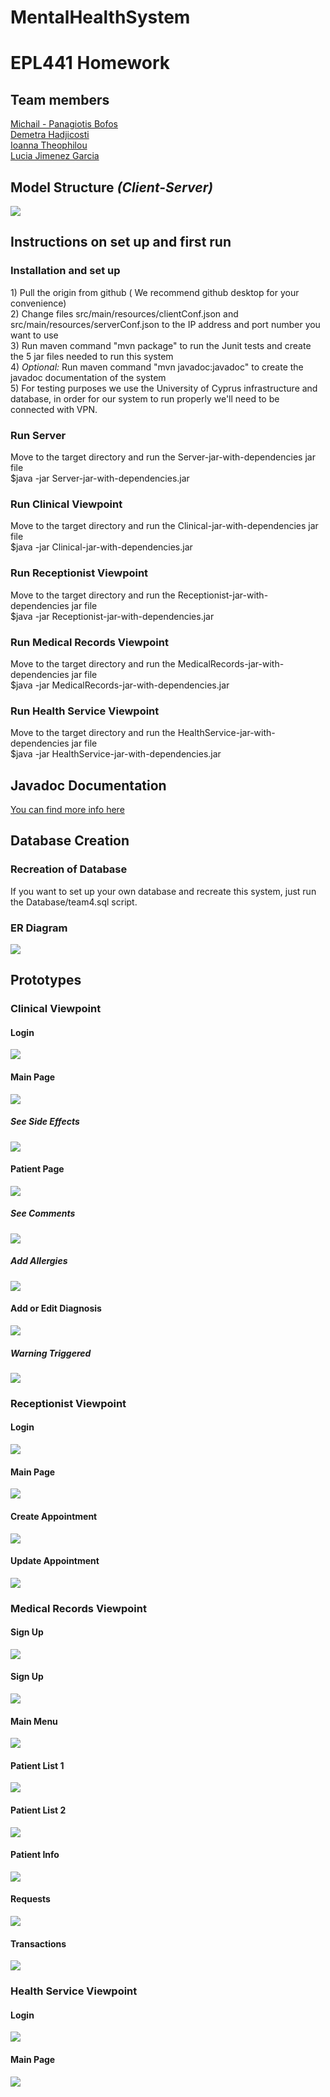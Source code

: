 # MentalHealthSystem

<h1>EPL441 Homework</h1>

<h2>Team members</h2>
  <a href="mailto:mbofos01@ucy.ac.cy">Michail - Panagiotis Bofos</a>
  <br>
  <a href="mailto:dhadji02@ucy.ac.cy">Demetra Hadjicosti</a>
  <br>
  <a href="mailto:itheop02@ucy.ac.cy">Ioanna Theophilou</a>
  <br>
  <a href="mailto:ljimen01@ucy.ac.cy">Lucia Jimenez Garcia</a>
  <br>


<h2>Model Structure <i>(Client-Server)</i></h2>

<img src="/Images/Structure/clientServer.drawio.png">

<h2>Instructions on set up and first run</h2>
  <h3>Installation and set up</h3>
  1) Pull the origin from github ( We recommend github desktop for your convenience)
  <br>
  2) Change files src/main/resources/clientConf.json and src/main/resources/serverConf.json to the IP address and port number you want to use
  <br>
  3) Run maven command "mvn package" to run the Junit tests and create the 5 jar files needed to run this system
  <br>
  4) <i>Optional:</i> Run maven command "mvn javadoc:javadoc" to create the javadoc documentation of the system
  <br>
  5) For testing purposes we use the University of Cyprus infrastructure and database, in order for our system to run properly we'll need to be connected with VPN.
  <br>

  <h3>Run Server</h3>
  Move to the target directory and run the Server-jar-with-dependencies jar file
  <br>
  $java -jar Server-jar-with-dependencies.jar

  <h3>Run Clinical Viewpoint</h3>
  Move to the target directory and run the Clinical-jar-with-dependencies jar file
  <br>
  $java -jar Clinical-jar-with-dependencies.jar

  <h3>Run Receptionist Viewpoint</h3>
  Move to the target directory and run the Receptionist-jar-with-dependencies jar file
  <br>
  $java -jar Receptionist-jar-with-dependencies.jar

  <h3>Run Medical Records Viewpoint</h3>
  Move to the target directory and run the MedicalRecords-jar-with-dependencies jar file
  <br>
  $java -jar MedicalRecords-jar-with-dependencies.jar

  <h3>Run Health Service Viewpoint</h3>
  Move to the target directory and run the HealthService-jar-with-dependencies jar file
  <br>
  $java -jar HealthService-jar-with-dependencies.jar


<h2>Javadoc Documentation</h2>
  <a href="https://www.cs.ucy.ac.cy/~mbofos01/epl441/">You can find more info here</a>


<h2>Database Creation</h2>

  <h3>Recreation of Database</h3>
  If you want to set up your own database and recreate this system, just run the Database/team4.sql script.

  <h3>ER Diagram</h3>
  <img src="/Images/Structure/DB.png">

<h2>Prototypes</h2>

  <h3>Clinical Viewpoint</h3>

  <h4>Login</h4>
  <img src="/Images/Prototypes/Clinical/Log In.png">

  <h4>Main Page</h4>
  <img src="/Images/Prototypes/Clinical/Main Clinical.png">

  <h5>See Side Effects</h5>
  <img src="/Images/Prototypes/Clinical/See side effects.png">

  <h4>Patient Page</h4>
  <img src="/Images/Prototypes/Clinical/Patient View.png">

  <h5>See Comments</h5>
  <img src="/Images/Prototypes/Clinical/Comments.png">

  <h5>Add Allergies</h5>
  <img src="/Images/Prototypes/Clinical/Allergies.png">

  <h4>Add or Edit Diagnosis</h4>
  <img src="/Images/Prototypes/Clinical/Diagnosis.png">

  <h5>Warning Triggered</h5>
  <img src="/Images/Prototypes/Clinical/Submit.png">

  <h3>Receptionist Viewpoint</h3>

  <h4>Login</h4>
  <img src="/Images/Prototypes/Receptionist/Receptionist Login.png">
  
  <h4>Main Page</h4>
  <img src="/Images/Prototypes/Receptionist/Receptionist.png">
  
  <h4>Create Appointment</h4>
  <img src="/Images/Prototypes/Receptionist/Create Appointment.png">
    
  <h4>Update Appointment</h4>
  <img src="/Images/Prototypes/Receptionist/Update Appointment.png">

  <h3>Medical Records Viewpoint</h3>
  
  <h4>Sign Up</h4>
  <img src="/Images/Prototypes/MedicalRecords/Sign Up page (1).png">
    
  <h4>Sign Up</h4>
  <img src="/Images/Prototypes/MedicalRecords/Login page.png">
    
  <h4>Main Menu</h4>
  <img src="/Images/Prototypes/MedicalRecords/Main Menu.png">
    
  <h4>Patient List 1</h4>
  <img src="/Images/Prototypes/MedicalRecords/Patients List.png">
      
  <h4>Patient List 2</h4>
  <img src="/Images/Prototypes/MedicalRecords/Patient List.png">
    
  <h4>Patient Info</h4>
  <img src="/Images/Prototypes/MedicalRecords/Patient Info.png">
  
  <h4>Requests</h4>
  <img src="/Images/Prototypes/MedicalRecords/Requests.png">
    
  <h4>Transactions</h4>
  <img src="/Images/Prototypes/MedicalRecords/Transactions.png">

  
  <h3>Health Service Viewpoint</h3>

  <h4>Login</h4>
  <img src="/Images/Prototypes/HealthService/Health Service Login.png">
  
  <h4>Main Page</h4>
  <img src="/Images/Prototypes/HealthService/Health Service.png">
